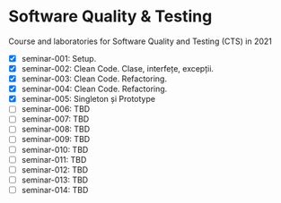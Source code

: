 # Software Quality & Testing
Course and laboratories for Software Quality and Testing (CTS) in 2021


- [x] seminar-001: Setup.
- [x] seminar-002: Clean Code. Clase, interfețe, excepții.
- [x] seminar-003: Clean Code. Refactoring.
- [x] seminar-004: Clean Code. Refactoring.
- [x] seminar-005: Singleton și Prototype
- [ ] seminar-006: TBD
- [ ] seminar-007: TBD
- [ ] seminar-008: TBD
- [ ] seminar-009: TBD
- [ ] seminar-010: TBD
- [ ] seminar-011: TBD
- [ ] seminar-012: TBD
- [ ] seminar-013: TBD
- [ ] seminar-014: TBD
